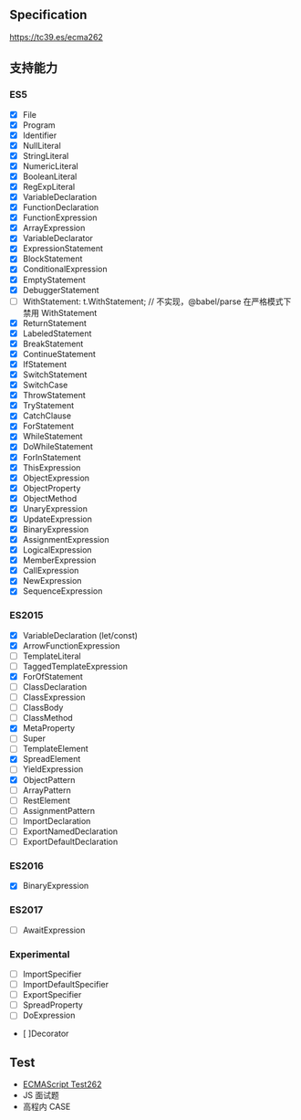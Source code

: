## Specification

https://tc39.es/ecma262

## 支持能力

### ES5

- [x] File
- [x] Program
- [x] Identifier
- [x] NullLiteral
- [x] StringLiteral
- [x] NumericLiteral
- [x] BooleanLiteral
- [x] RegExpLiteral
- [x] VariableDeclaration
- [x] FunctionDeclaration
- [x] FunctionExpression
- [x] ArrayExpression
- [x] VariableDeclarator
- [x] ExpressionStatement
- [x] BlockStatement
- [x] ConditionalExpression
- [x] EmptyStatement
- [x] DebuggerStatement
- [ ] WithStatement: t.WithStatement; // 不实现，@babel/parse 在严格模式下禁用 WithStatement
- [x] ReturnStatement
- [x] LabeledStatement
- [x] BreakStatement
- [x] ContinueStatement
- [x] IfStatement
- [x] SwitchStatement
- [x] SwitchCase
- [x] ThrowStatement
- [x] TryStatement
- [x] CatchClause
- [x] ForStatement
- [x] WhileStatement
- [x] DoWhileStatement
- [x] ForInStatement
- [x] ThisExpression
- [x] ObjectExpression
- [x] ObjectProperty
- [x] ObjectMethod
- [x] UnaryExpression
- [x] UpdateExpression
- [x] BinaryExpression
- [x] AssignmentExpression
- [x] LogicalExpression
- [x] MemberExpression
- [x] CallExpression
- [x] NewExpression
- [x] SequenceExpression

### ES2015

- [x] VariableDeclaration (let/const)
- [x] ArrowFunctionExpression
- [ ] TemplateLiteral
- [ ] TaggedTemplateExpression
- [x] ForOfStatement
- [ ] ClassDeclaration
- [ ] ClassExpression
- [ ] ClassBody
- [ ] ClassMethod
- [x] MetaProperty
- [ ] Super
- [ ] TemplateElement
- [x] SpreadElement
- [ ] YieldExpression
- [x] ObjectPattern
- [ ] ArrayPattern
- [ ] RestElement
- [ ] AssignmentPattern
- [ ] ImportDeclaration
- [ ] ExportNamedDeclaration
- [ ] ExportDefaultDeclaration

### ES2016

- [x] BinaryExpression

### ES2017

- [ ] AwaitExpression

### Experimental

- [ ] ImportSpecifier
- [ ] ImportDefaultSpecifier
- [ ] ExportSpecifier
- [ ] SpreadProperty
- [ ] DoExpression
- [ ]Decorator

## Test

- [ECMAScript Test262](http://test262.ecmascript.org/)
- JS 面试题
- 高程内 CASE
